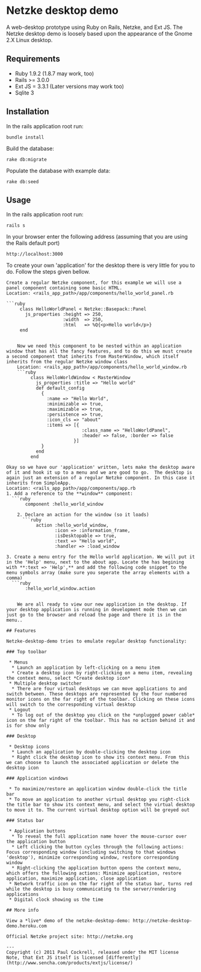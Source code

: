 # Netzke desktop demo

A web-desktop prototype using Ruby on Rails, Netzke, and Ext JS.
The Netzke desktop demo is loosely based upon the appearance of the Gnome 2.X Linux desktop.

## Requirements

* Ruby 1.9.2 (1.8.7 may work, too)
* Rails >= 3.0.0
* Ext JS = 3.3.1 (Later versions may work too)
* Sqlite 3

## Installation

In the rails application root run:

	bundle install

Build the database:

	rake db:migrate

Populate the database with example data:

	rake db:seed

## Usage

In the rails application root run:

	rails s

In your browser enter the following address (assuming that you are using the Rails default port)

	http://localhost:3000

To create your own 'application' for the desktop there is very little for you to do. Follow the steps given bellow.

    Create a regular Netzke component, for this example we will use a panel component containing some basic HTML.
    Location: <rails_app_path>/app/components/hello_world_panel.rb

    ```ruby
         class HelloWorldPanel < Netzke::Basepack::Panel
           js_properties :height => 250,
                         :width  => 250,
                         :html   => %Q{<p>Hello world</p>}
         end
```

    Now we need this component to be nested within an application window that has all the fancy features, and to do this we must create a second component that inherits from MasterWindow, which itself inherits from the regular Netzke window class
    Location: <rails_app_path>/app/components/hello_world_window.rb
    ```ruby
         class HelloWorldWindow < MasterWindow
           js_properties :title => "Hello world"
           def default_config
             {
               :name => "Hello World",
               :minimizable => true,
               :maximizable => true,
               :persistence => true,
               :icon_cls => "about"
               :items => [{
                            :class_name => "HelloWorldPanel",
                            :header => false, :border => false
                         }]
             }
           end
         end
```

    Okay so we have our 'application' written, lets make the desktop aware of it and hook it up to a menu and we are good to go.  The desktop is again just an extension of a regular Netzke component. In this case it inherits from SimpleApp.
    Location: <rails_app_path>/app/components/app.rb
    1. Add a reference to the **window** component:
      ```ruby
           component :hello_world_window
```
    2. Declare an action for the window (so it loads)
      ```ruby
           action :hello_world_window,
                  :icon => :information_frame,
                  :isDesktopable => true,
                  :text => "Hello world",
                  :handler => :load_window
```
    3. Create a menu entry for the Hello world application. We will put it in the 'Help' menu, next to the about app. Locate the has begining with **:text => 'Help',** and add the following code snippet to the menu symbols array (make sure you seperate the array elements with a comma)
      ```ruby
           :hello_world_window.action
```

    We are all ready to view our new application in the desktop. If your desktop application is running in development mode then we can just go to the browser and reload the page and there it is in the menu..

## Features

Netzke-desktop-demo tries to emulate regular desktop functionality:

### Top toolbar

 * Menus
  * Launch an application by left-clicking on a menu item
  * Create a desktop icon by right-clicking on a menu item, revealing the context menu, select *Create desktop icon*
 * Multiple desktop switcher
  * There are four virtual desktops we can move applications to and switch between. These desktops are represented by the four numbered monitor icons on the far right of the toolbar. Clicking on these icons will switch to the corresponding virtual desktop
 * Logout
  * To log out of the desktop you click on the *unplugged power cable* icon on the far right of the toolbar. This has no action behind it and is for show only

### Desktop

 * Desktop icons
  * Launch an application by double-clicking the desktop icon
  * Right click the desktop icon to show its context menu. From this we can choose to launch the associated application or delete the desktop icon

### Application windows

 * To maximize/restore an application window double-click the title bar 
 * To move an application to another virtual desktop you right-click the title bar to show its context menu, and select the virtual desktop to move it to. The current virtual desktop option will be greyed out

### Status bar

 * Application buttons
  * To reveal the full application name hover the mouse-cursor over the application button 
  * Left clicking the button cycles through the following actions: Focus corresponding window (including switching to that windows 'desktop'), minimize corresponding window, restore corresponding window
  * Right-clicking the application button opens the context menu, which offers the following actions: Minimize application, restore application, maximize application, close application
 * Network traffic icon on the far right of the status bar, turns red while the desktop is busy communicating to the server/rendering applications
 * Digital clock showing us the time

## More info

View a *live* demo of the netzke-desktop-demo: http://netzke-desktop-demo.heroku.com

Official Netzke project site: http://netzke.org

---
Copyright (c) 2011 Paul Cockrell, released under the MIT license
Note, that Ext JS itself is licensed [differently](http://www.sencha.com/products/extjs/license/)
